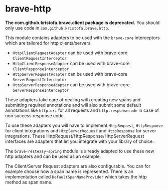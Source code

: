 # brave-http #

**The com.github.kristofa.brave.client package is deprecated.** 
You should only use code in `com.github.kristofa.brave.http`.
 
This module contains adapters to be used with the `brave-core` interceptors
which are tailored for http clients/servers.

   * `HttpClientRequestAdapter` can be used with brave-core `ClientRequestInterceptor`
   * `HttpClientResponseAdapter` can be used with brave-core `ClientResponseInterceptor`
   * `HttpServerRequestAdapter` can be used with brave-core `ServerRequestInterceptor`
   * `HttpServerResponseAdapter` can be used with brave-core `ServerResponseInterceptor`

These adapters take care of dealing with creating new spans and submitting required annotations and will also
submit some default annotations like `http.uri` for all requests and `http.responsecode` in case of non success response code.
   
To use these adapters you will have to implement `HttpRequest`, `HttpResponse` for client integrations
and `HttpServerRequest` and `HttpResponse` for server integrations. These HttpRequest/HttpResponse/HttpServerRequest
interfaces are adapters that let you integrate with your library of choice.

The `brave-resteasy-spring` module is already adapted to use these new http adapters and can be used as an example.

The Client/Server Request adapters are also configurable. You can for example choose how a span name is represented.
There is an implementation called `DefaultSpanNameProvider` which takes the http method as span name.